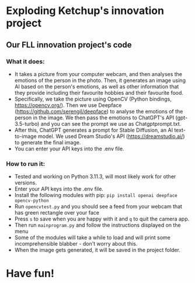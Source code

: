 # Exploding Ketchup's innovation project
## Our FLL innovation project's code
### What it does:
- It takes a picture from your computer webcam, and then analyses the emotions of the person in the photo. Then, it generates an image using AI based on the person's emotions, as well as other information that they provide including their favourite hobbies and their favourite food.
- Specifically, we take the picture using OpenCV (Python bindings, https://opencv.org/). Then we use Deepface (https://github.com/serengil/deepface) to analyse the emotions of the person in the image. We then pass the emotions to ChatGPT's API (gpt-3.5-turbo) and you can see the prompt we use as Chatgptprompt.txt.
- After this, ChatGPT generates a prompt for Stable Diffusion, an AI text-to-image model. We used Dream Studio's API (https://dreamstudio.ai/) to generate the final image.
- You can enter your API keys into the .env file.

### How to run it:
- Tested and working on Python 3.11.3, will most likely work for other versions.
- Enter your API keys into the .env file.
- Install the following modules with pip: `pip install openai deepface opencv-python`
- Run `opencvtest.py` and you should see a feed from your webcam that has green rectangle over your face
- Press `s` to save when you are happy with it and `q` to quit the camera app.
- Then run `mainprogram.py`  and follow the instructions displayed on the menu
- Some of the modules will take a while to load and will print some incomprehensible blabber - don't worry about this.
- When the image gets generated, it will be saved in the project folder.

# Have fun!